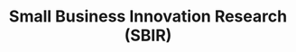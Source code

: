---
title: Small Business Innovation Research (SBIR)  
link: https://seedfund.nsf.gov/
image: assets/images/projects/SBIR-logo.png
---